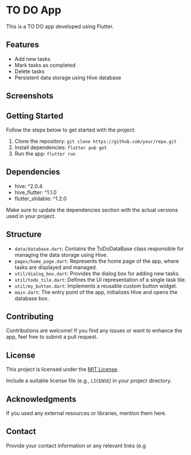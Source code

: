 # TO DO App

This is a TO DO app developed using Flutter.

## Features

- Add new tasks
- Mark tasks as completed
- Delete tasks
- Persistent data storage using Hive database

## Screenshots

<will post screenshots of the app very soon>

## Getting Started

Follow the steps below to get started with the project:

1. Clone the repository: `git clone https://github.com/your/repo.git`
2. Install dependencies: `flutter pub get`
3. Run the app: `flutter run`

## Dependencies

- hive: ^2.0.4
- hive_flutter: ^1.1.0
- flutter_slidable: ^1.2.0

Make sure to update the dependencies section with the actual versions used in your project.

## Structure

- `data/database.dart`: Contains the ToDoDataBase class responsible for managing the data storage using Hive.
- `pages/home_page.dart`: Represents the home page of the app, where tasks are displayed and managed.
- `util/dialog_box.dart`: Provides the dialog box for adding new tasks.
- `util/todo_tile.dart`: Defines the UI representation of a single task tile.
- `util/my_button.dart`: Implements a reusable custom button widget.
- `main.dart`: The entry point of the app, initializes Hive and opens the database box.

## Contributing

Contributions are welcome! If you find any issues or want to enhance the app, feel free to submit a pull request.

## License

This project is licensed under the [MIT License](LICENSE).

Include a suitable license file (e.g., `LICENSE`) in your project directory.

## Acknowledgments

If you used any external resources or libraries, mention them here.

## Contact

Provide your contact information or any relevant links (e.g

